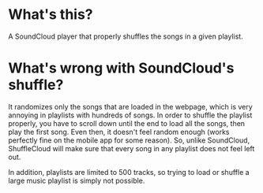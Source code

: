 # What's this?
A SoundCloud player that properly shuffles the songs in a given playlist.

# What's wrong with SoundCloud's shuffle?
It randomizes only the songs that are loaded in the webpage, which is very annoying
in playlists with hundreds of songs. In order to shuffle the playlist properly, you
have to scroll down until the end to load all the songs, then play the first song.
Even then, it doesn't feel random enough (works perfectly fine on the mobile app
for some reason). So, unlike SoundCloud, ShuffleCloud will make sure that every song in any
playlist does not feel left out.

In addition, playlists are limited to 500 tracks, so trying to load or shuffle a large music
playlist is simply not possible.